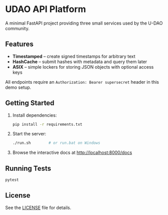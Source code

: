 # UDAO API Platform

A minimal FastAPI project providing three small services used by the U-DAO community.

## Features

- **Timestamped** – create signed timestamps for arbitrary text
- **HashCache** – submit hashes with metadata and query them later
- **ASIX** – simple lockers for storing JSON objects with optional access keys

All endpoints require an `Authorization: Bearer supersecret` header in this demo setup.

## Getting Started

1. Install dependencies:
   ```bash
   pip install -r requirements.txt
   ```
2. Start the server:
   ```bash
   ./run.sh        # or run.bat on Windows
   ```
3. Browse the interactive docs at [http://localhost:8000/docs](http://localhost:8000/docs)

## Running Tests

```bash
pytest
```

## License

See the [LICENSE](LICENSE) file for details.
